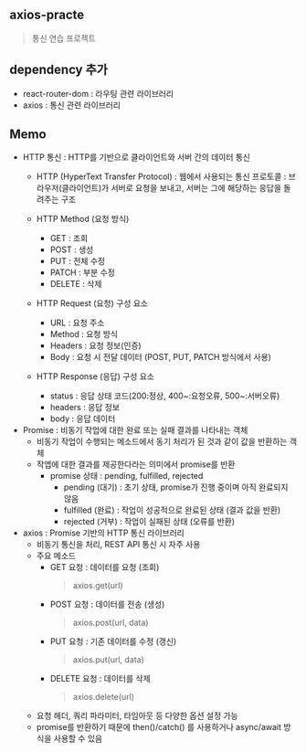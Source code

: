 ## axios-practe
> 통신 연습 프로젝트

## dependency 추가
+ react-router-dom : 라우팅 관련 라이브러리
+ axios : 통신 관련 라이브러리

## Memo
- HTTP 통신 : HTTP를 기반으로 클라이언트와 서버 간의 데이터 통신
    - HTTP (HyperText Transfer Protocol) : 웹에서 사용되는 통신 프로토콜
        : 브라우저(클라이언트)가 서버로 요청을 보내고, 서버는 그에 해당하는 응답을 돌려주는 구조

    - HTTP Method (요청 방식)
        + GET : 조회
        + POST : 생성
        + PUT : 전체 수정
        + PATCH : 부분 수정
        + DELETE : 삭제

    - HTTP Request (요청) 구성 요소 
        + URL : 요청 주소
        + Method : 요청 방식
        + Headers : 요청 정보(인증)
        + Body : 요청 시 전달 데이터 (POST, PUT, PATCH 방식에서 사용)

    - HTTP Response (응답) 구성 요소
        + status : 응답 상태 코드(200:정상, 400~:요청오류, 500~:서버오류)
        + headers : 응답 정보
        + body : 응답 데이터
- Promise : 비동기 작업에 대한 완료 또는 실패 결과를 나타내는 객체
    + 비동기 작업이 수행되는 메소드에서 동기 처리가 된 것과 같이 값을 반환하는 객체
    + 작엡에 대한 결과를 제공한다라는 의미에서 promise를 반환
        * promise 상태 : pending, fulfilled, rejected
            - pending (대기) : 초기 상태, promise가 진행 중이며 아직 완료되지 않음
            - fulfilled (완료) : 작업이 성공적으로 완료된 상태 (결과 값을 반환)
            - rejected (거부) : 작업이 실패된 상태 (오류를 반환)
- axios : Promise 기반의 HTTP 통신 라이브러리
    + 비동기 통신을 처리, REST API 통신 시 자주 사용
    + 주요 메소드
        - GET 요청 : 데이터를 요청 (조회)
            > axios.get(url)
        - POST 요청 : 데이터를 전송 (생성)
            > axios.post(url, data)
        - PUT 요청 : 기존 데이터를 수정 (갱신)
            > axios.put(url, data)
        - DELETE 요청 : 데이터를 삭제
            > axios.delete(url)
    + 요청 헤더, 쿼리 파라미터, 타임아웃 등 다양한 옵션 설정 가능
    + promise를 반환하기 때문에 then()/catch() 를 사용하거나 async/await 방식을 사용할 수 있음